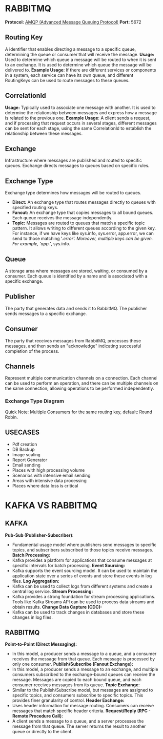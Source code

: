 # RABBITMQ

**Protocol:** [AMQP (Advanced Message Queuing Protocol)](https://www.amqp.org/)
**Port:** 5672

## Routing Key

A identifier that enables directing a message to a specific queue, determining the queue or consumer that will receive the message.
**Usage:** Used to determine which queue a message will be routed to when it is sent to an exchange. It is used to determine which queue the message will be delivered to.
**Example Usage:** If there are different services or components in a system, each service can have its own queue, and different RoutingKeys can be used to route messages to these queues.

## CorrelationId

**Usage:** Typically used to associate one message with another. It is used to determine the relationship between messages and express how a message is related to the previous one.
**Example Usage:** A client sends a request, and if processing that request occurs in several stages, different messages can be sent for each stage, using the same CorrelationId to establish the relationship between these messages.

## Exchange

Infrastructure where messages are published and routed to specific queues. Exchange directs messages to queues based on specific rules.

## Exchange Type

Exchange type determines how messages will be routed to queues.

- **Direct:** An exchange type that routes messages directly to queues with specified routing keys.
- **Fanout:** An exchange type that copies messages to all bound queues. Each queue receives the message independently.
- **Topic:** Messages are routed to queues that match a specific topic pattern. It allows writing to different queues according to the given key. For instance, if we have keys like sys.info, sys.error, app.error, we can send to those matching '_.error'. Moreover, multiple keys can be given. For example, 'app._', sys.info.

## Queue

A storage area where messages are stored, waiting, or consumed by a consumer. Each queue is identified by a name and is associated with a specific exchange.

## Publisher

The party that generates data and sends it to RabbitMQ. The publisher sends messages to a specific exchange.

## Consumer

The party that receives messages from RabbitMQ, processes these messages, and then sends an "acknowledge" indicating successful completion of the process.

## Channels

Represent multiple communication channels on a connection. Each channel can be used to perform an operation, and there can be multiple channels on the same connection, allowing operations to be performed independently.

### Exchange Type Diagram

Quick Note: Multiple Consumers for the same routing key, default: Round Robin.

## USECASES

- Pdf creation
- DB Backup
- Image scaling
- Report Generator
- Email sending
- Places with high processing volume
- Scenarios with intensive email sending
- Areas with intensive data processing
- Places where data loss is critical

# KAFKA VS RABBITMQ

## KAFKA

**Pub-Sub (Publisher-Subscriber):**

- Fundamental usage model where publishers send messages to specific topics, and subscribers subscribed to those topics receive messages.
  **Batch Processing:**
- Kafka provides a platform for applications that consume messages at specific intervals for batch processing.
  **Event Sourcing:**
- Kafka supports the event sourcing model. It can be used to maintain the application state over a series of events and store these events in log files.
  **Log Aggregation:**
- Kafka can be used to collect logs from different systems and create a central log service.
  **Stream Processing:**
- Kafka provides a strong foundation for stream processing applications. Tools like Kafka Streams API can be used to process data streams and obtain results.
  **Change Data Capture (CDC):**
- Kafka can be used to track changes in databases and store these changes in log files.

## RABBITMQ

**Point-to-Point (Direct Messaging):**

- In this model, a producer sends a message to a queue, and a consumer receives the message from that queue. Each message is processed by only one consumer.
  **Publish/Subscribe (Fanout Exchange):**
- In this model, a producer sends a message to an exchange, and multiple consumers subscribed to the exchange-bound queues can receive the message. Messages are copied to each bound queue, and each consumer receives messages from its queue.
  **Topic Exchange:**
- Similar to the Publish/Subscribe model, but messages are assigned to specific topics, and consumers subscribe to specific topics. This provides finer granularity of control.
  **Header Exchange:**
- Uses header information for message routing. Consumers can receive messages that match specific header criteria.
  **Request/Reply (RPC - Remote Procedure Call):**
- A client sends a message to a queue, and a server processes the message from that queue. The server returns the result to another queue or directly to the client.
